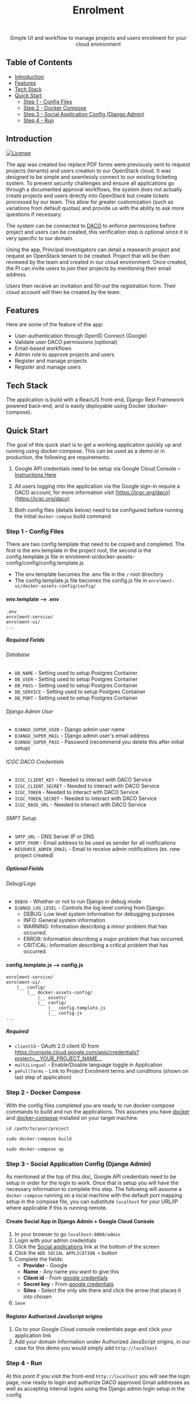 <h1 align="center"> Enrolment </h1> <br>

<p align="center">
  Simple UI and workflow to manage projects and users enrolment for your cloud environment
</p>

## Table of Contents

- [Introduction](#introduction)
- [Features](#features)
- [Tech Stack](#techstack)
- [Quick Start](#quickstart)
  - [Step 1 - Config Files](#step-1---config-files)
  - [Step 2 - Docker Compose](#step-2---docker-compose)
  - [Step 3 - Social Application Config (Django Admin)](#step-3---social-application-config-django-admin)
  - [Step 4 - Run](#step-4---run)

## Introduction

[![License](https://img.shields.io/badge/License-Apache%202.0-blue.svg)](https://opensource.org/licenses/Apache-2.0)

The app was created too replace PDF forms were previously sent to request projects (tenants) and users creation to our OpenStack cloud. It was designed to be simple and seamlessly connect to our existing ticketing system. To prevent security challenges and ensure all applications go through a documented approval workflows, the system does not actually create projects and users directly into OpenStack but create tickets processed by our team. This allow for greater customization (such as variations from default quotas) and provide us with the ability to ask more questions if necessary.

The system can be connected to [DACO](http://icgc.org/daco) to enforce permissions before project and users can be created, this verification step is optional since it is very specific to our domain.

Using the app, Principal Investigators can detail a reasearch project and request an OpenStack tenant to be created. Project that will be then reviewed by the team and created in our cloud environment. Once created, the PI can invite users to join their projects by mentioning their email address.

Users then receive an invitation and fill-out the registration form. Their cloud account will then be created by the team.

## Features

Here are some of the feature of the app:

* User-authentication through OpenID Connect (Google)
* Validate user DACO permissions (optional)
* Email-based workflows
* Admin role to approve projects and users
* Register and manage projects
* Register and manage users

## Tech Stack

The application is build with a ReactJS front-end, Django Rest
Framework powered back-end, and is easily deployable using Docker
(docker-compose).

## Quick Start

The goal of this quick start is to get a working application quickly up and running using docker-compose. This can be used as a demo or in production, the following are requirements:

1. Google API credentials need to be setup via Google Cloud Console – [Instructions Here](https://developers.google.com/identity/sign-in/web/devconsole-project)

2. All users logging into the application via the Google sign-in require a DACO account, for more information visit [https://icgc.org/daco](https://icgc.org/daco)

3. Both config files (details below) need to be configured before running the initial `docker-compse` build command

### Step 1 - Config Files

There are two config template that need to be copied and completed. The first is the env.template in the project root, the second is the config.template.js file in enrolment-ui/docker-assets-config/config/config.template.js

* The env.template becomes the .env file in the `/` root directory
* The config.template.js file becomes the config.js file in `enrolment-ui/docker-assets-config/config/`

#### env.template –> .env

    .env
    enrolment-service/
    enrolment-ui/
    ...

##### Required Fields

###### Database
* `DB_NAME` - Setting used to setup Postgres Container
* `DB_USER` - Setting used to setup Postgres Container
* `DB_PASS` - Setting used to setup Postgres Container
* `DB_SERVICE` - Setting used to setup Postgres Container
* `DB_PORT` - Setting used to setup Postgres Container

###### Django Admin User
* `DJANGO_SUPER_USER` - Django admin user name
* `DJANGO_SUPER_MAIL` - Django admin user's email address
* `DJANGO_SUPER_PASS` - Password (recommend you delete this after initial setup)

###### ICGC DACO Credentials
* `ICGC_CLIENT_KEY` - Needed to interact with DACO Service
* `ICGC_CLIENT_SECRET` - Needed to interact with DACO Service
* `ICGC_TOKEN` - Needed to interact with DACO Service
* `ICGC_TOKEN_SECRET` - Needed to interact with DACO Service
* `ICGC_BASE_URL` - Needed to interact with DACO Service

###### SMPT Setup
* `SMTP_URL` - DNS Server IP or DNS
* `SMTP_FROM` - Email address to be used as sender for all notifications
* `RESOURCE_ADMIN_EMAIL` - Email to receive admin notifications (ex. new project created)


##### Optional Fields

###### Debug/Logs
* `DEBUG` - Whether or not to run Django in debug mode
* `DJANGO_LOG_LEVEL` - Controls the log level coming from Django: 
  * DEBUG: Low level system information for debugging purposes
  * INFO: General system information
  * WARNING: Information describing a minor problem that has occurred.
  * ERROR: Information describing a major problem that has  occurred.
  * CRITICAL: Information describing a critical problem that has occurred.

#### config.template.js –> config.js
    enrolment-service/
    enrolment-ui/
		|__ config/
	   		|__ docker-assets-config/
	   	  		|__ assets/
    	      	|__ config/
	             	|__ config.template.js
    	         	|__ config.js
    ...
    
##### Required

* `clientId` - OAuth 2.0 client ID from https://console.cloud.google.com/apis/credentials?project=__YOUR_PROJECT_NAME__
* `multiLingual` - Enable/Disable language toggle in Application
* `peFullTerms` - Link to Project Enrolment terms and conditions (shown on last step of application)


### Step 2 - Docker Compose

With the config files completed you are ready to run docker-compose commands to build and run the applications. This assumes you have [docker](https://docs.docker.com/engine/installation/) and [docker-compose](https://docs.docker.com/compose/install/) installed on your target machine.

`cd /path/to/your/project`

`sudo docker-compose build`

`sudo docker-compose up`


### Step 3 - Social Application Config (Django Admin)

As mentioned at the top of this doc, Google API credentials need to be setup in order for the login to work. Once that is setup you will have the necessary information to complete this step. The following will assume a `docker-compose` running on a local machine with the default port mapping setup in the compose file, you can substitute `localhost` for your URL/IP where applicable if this is running remote.

#### Create Social App in Django Admin + Google Cloud Console

1. In your browser to go `localhost:8000/admin`
2. Login with your admin credentials
3. Click the [Social applications](http://localhost:8000/admin/socialaccount/socialapp/) link at the bottom of the screen
4. Click the `ADD SOCIAL APPLICATION +` button
5. Complete the fields:
	* **Provider** - Google
	* **Name** - Any name you want to give this
	* **Client id** - From [google credentials](https://console.cloud.google.com/apis/credentials?project=__YOUR_PROJECT_NAME__)
	* **Secret key** - From [google credentials](https://console.cloud.google.com/apis/credentials?project=__YOUR_PROJECT_NAME__)
	* **Sites** - Select the only site there and click the arrow that places it into chosen
6. `Save`

#### Register Authorized JavaScript origins

1. Go to your Google Cloud console credentials page and click your application link
2. Add your domain information under Authorized JavaScript origins, in our case for this demo you would simply add `http://localhost`

### Step 4 - Run

At this point if you visit the front-end `http://localhost` you will see the login page, now ready to login and authorize DACO approved Gmail addresses as well as accepting internal logins using the Django admin login setup in the config



